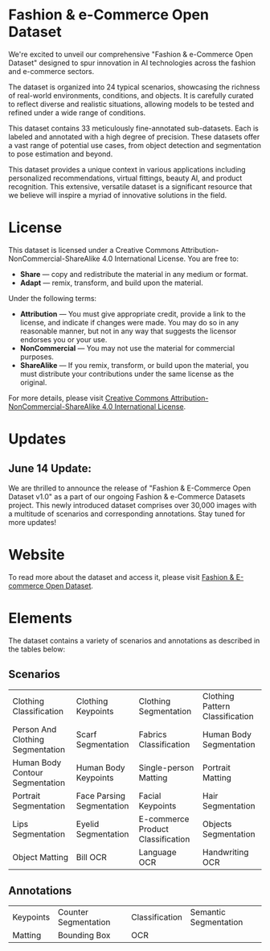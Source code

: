 # Fashion & e-Commerce Open Dataset

We're excited to unveil our comprehensive "Fashion & e-Commerce Open Dataset" designed to spur innovation in AI technologies across the fashion and e-commerce sectors. 

The dataset is organized into 24 typical scenarios, showcasing the richness of real-world environments, conditions, and objects. It is carefully curated to reflect diverse and realistic situations, allowing models to be tested and refined under a wide range of conditions.

This dataset contains 33 meticulously fine-annotated sub-datasets. Each is labeled and annotated with a high degree of precision. These datasets offer a vast range of potential use cases, from object detection and segmentation to pose estimation and beyond.

This dataset provides a unique context in various applications including personalized recommendations, virtual fittings, beauty AI, and product recognition. This extensive, versatile dataset is a significant resource that we believe will inspire a myriad of innovative solutions in the field.

# License

This dataset is licensed under a Creative Commons Attribution-NonCommercial-ShareAlike 4.0 International License. You are free to:

- **Share** — copy and redistribute the material in any medium or format.
- **Adapt** — remix, transform, and build upon the material.

Under the following terms:

- **Attribution** — You must give appropriate credit, provide a link to the license, and indicate if changes were made. You may do so in any reasonable manner, but not in any way that suggests the licensor endorses you or your use.
- **NonCommercial** — You may not use the material for commercial purposes.
- **ShareAlike** — If you remix, transform, or build upon the material, you must distribute your contributions under the same license as the original.

For more details, please visit [Creative Commons Attribution-NonCommercial-ShareAlike 4.0 International License](https://creativecommons.org/licenses/by-nc-sa/4.0/).


# Updates

## June 14 Update:

We are thrilled to announce the release of "Fashion & E-Commerce Open Dataset v1.0" as a part of our ongoing Fashion & e-Commerce Datasets project. This newly introduced dataset comprises over 30,000 images with a multitude of scenarios and corresponding annotations. Stay tuned for more updates!


# Website

To read more about the dataset and access it, please visit [Fashion & E-commerce Open Dataset](https://maadaa.ai/fashion-e-commerce-open-dataset/).


# Elements

The dataset contains a variety of scenarios and annotations as described in the tables below:

## Scenarios

|  |  |  |  |
| --- | --- | --- | --- |
| Clothing Classification | Clothing Keypoints | Clothing Segmentation | Clothing Pattern Classification |
| Person And Clothing Segmentation | Scarf Segmentation | Fabrics Classification | Human Body Segmentation |
| Human Body Contour Segmentation | Human Body Keypoints | Single-person Matting | Portrait Matting |
| Portrait Segmentation | Face Parsing Segmentation | Facial Keypoints | Hair Segmentation |
| Lips Segmentation | Eyelid Segmentation | E-commerce Product Classification | Objects Segmentation |
| Object Matting | Bill OCR | Language OCR | Handwriting OCR |

## Annotations

|  |  |  |  |
| --- | --- | --- | --- |
| Keypoints | Counter Segmentation | Classification | Semantic Segmentation |
| Matting | Bounding Box | OCR | |


